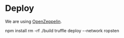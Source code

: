 # Deploy

We are using [OpenZeppelin](https://github.com/OpenZeppelin/openzeppelin-contracts).

npm install
rm -rf ./build
truffle deploy --network ropsten
